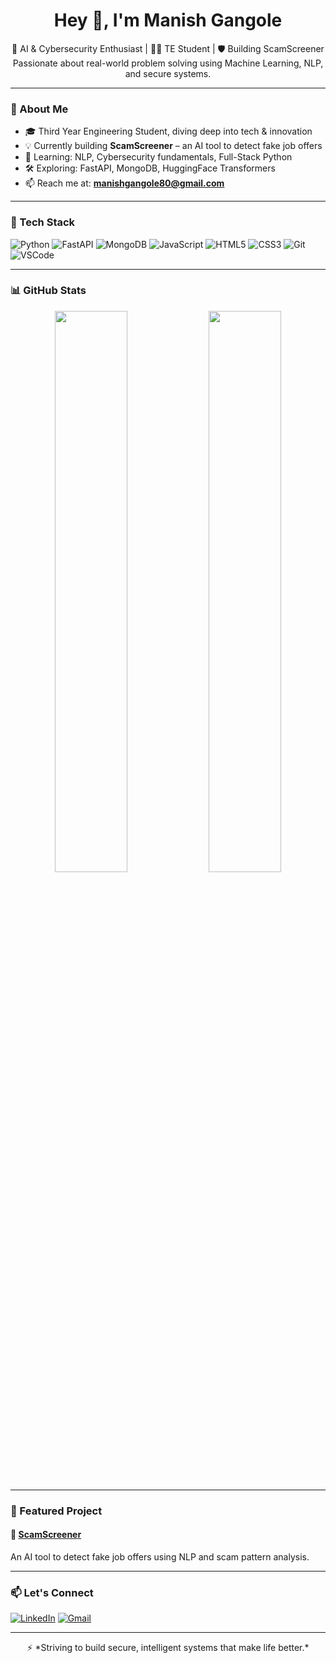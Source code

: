<h1 align="center">Hey 👋, I'm Manish Gangole</h1>

<p align="center">
  🚀 AI & Cybersecurity Enthusiast | 👨‍💻 TE Student | 🛡️ Building ScamScreener<br>
  Passionate about real-world problem solving using Machine Learning, NLP, and secure systems.
</p>

---

### 🧠 About Me

- 🎓 Third Year Engineering Student, diving deep into tech & innovation  
- 💡 Currently building **ScamScreener** – an AI tool to detect fake job offers  
- 🌱 Learning: NLP, Cybersecurity fundamentals, Full-Stack Python  
- 🛠️ Exploring: FastAPI, MongoDB, HuggingFace Transformers  
- 📫 Reach me at: **manishgangole80@gmail.com**

---

### 🧰 Tech Stack

![Python](https://img.shields.io/badge/-Python-333?style=flat&logo=python)
![FastAPI](https://img.shields.io/badge/-FastAPI-333?style=flat&logo=fastapi)
![MongoDB](https://img.shields.io/badge/-MongoDB-333?style=flat&logo=mongodb)
![JavaScript](https://img.shields.io/badge/-JavaScript-333?style=flat&logo=javascript)
![HTML5](https://img.shields.io/badge/-HTML5-333?style=flat&logo=html5)
![CSS3](https://img.shields.io/badge/-CSS3-333?style=flat&logo=css3)
![Git](https://img.shields.io/badge/-Git-333?style=flat&logo=git)
![VSCode](https://img.shields.io/badge/-VSCode-333?style=flat&logo=visualstudiocode)

---

### 📊 GitHub Stats

<p align="center">
  <img width="48%" src="https://github-readme-stats.vercel.app/api?username=manishgangole&show_icons=true&theme=github_dark&hide_border=true" />
  <img width="48%" src="https://github-readme-stats.vercel.app/api/top-langs/?username=manishgangole&layout=compact&theme=github_dark&hide_border=true" />
</p>

---

### 🚀 Featured Project

#### 🔗 [ScamScreener](https://github.com/manishgangole/scamscreener)  
An AI tool to detect fake job offers using NLP and scam pattern analysis.

---

### 📫 Let's Connect

[![LinkedIn](https://img.shields.io/badge/-LinkedIn-0077B5?style=flat&logo=linkedin&logoColor=white)](https://www.linkedin.com/in/manishgangole/)
[![Gmail](https://img.shields.io/badge/-manishgangole@gmail.com-D14836?style=flat&logo=gmail&logoColor=white)](mailto:manishgangole@gmail.com)

---

<p align="center">
  ⚡ *Striving to build secure, intelligent systems that make life better.*
</p>
